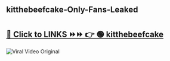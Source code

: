 
 ## kitthebeefcake-Only-Fans-Leaked

# <h2><a href="https://clipsfans.com/kitthebeefcake&ref=git">🔗 Click to LINKS ⏩⏩ 👉 🟢 kitthebeefcake </a></h2>

<a href="https://clipsfans.com/kitthebeefcake&ref=git" rel="nofollow" data-target="animated-image.originalLink"><img src="https://i.ibb.co.com/xMMVF88/686577567.gif" alt="Viral Video Original" style="max-width: 100%; display: inline-block;" data-target="animated-image.originalImage"></a>
